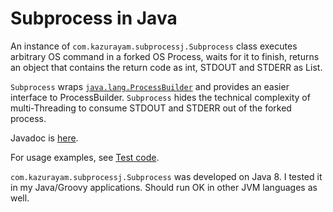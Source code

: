 Subprocess in Java
====

An instance of `com.kazurayam.subprocessj.Subprocess` class executes arbitrary OS command in a forked OS Process, waits for it to finish, returns an object that contains the return code as int, STDOUT and STDERR as List<String>.

`Subprocess` wraps [`java.lang.ProcessBuilder`](https://docs.oracle.com/javase/8/docs/api/java/lang/ProcessBuilder.html) and provides an easier interface to ProcessBuilder. `Subprocess` hides the technical complexity of multi-Threading to consume STDOUT and STDERR out of the forked process.

Javadoc is [here](./docs/api/index.html).

For usage examples, see [Test code](src/test/java/com/kazurayam/subprocessj/SubprocessTest.java).

`com.kazurayam.subprocessj.Subprocess` was developed on Java 8. I tested it in my Java/Groovy applications. Should run OK in other JVM languages as well.
